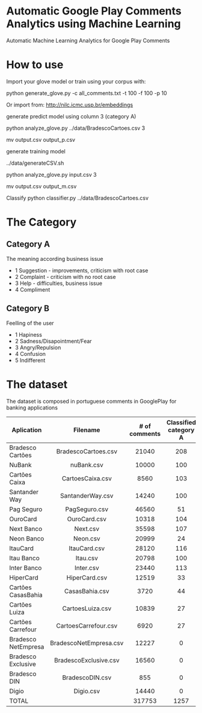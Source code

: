 # Automatic Google Play Comments Analytics using Machine Learning
Automatic Machine Learning Analytics for Google Play Comments

# How to use
Import your glove model or train using your corpus with:

python generate_glove.py -c all_comments.txt -t 100 -f 100 -p 10 

Or import from: http://nilc.icmc.usp.br/embeddings

generate predict model using column 3 (category A)

python analyze_glove.py ../data/BradescoCartoes.csv  3

mv output.csv output_p.csv

generate training model

../data/generateCSV.sh

python analyze_glove.py input.csv 3

mv output.csv output_m.csv

Classify
python classifier.py ../data/BradescoCartoes.csv 

# The Category

## Category A 
The meaning according business issue

+ 1 Suggestion - improvements, criticism with root case
+ 2 Complaint - criticism with no root case
+ 3 Help - difficulties, business issue
+ 4 Compliment

## Category B
Feelling of the user

+ 1 Hapiness
+ 2 Sadness/Disapointment/Fear
+ 3 Angry/Repulsion
+ 4 Confusion
+ 5 Indifferent


# The dataset

The dataset is composed in portuguese comments in GooglePlay for banking applications

| Aplication  | Filename | # of comments      |  Classified category A | Classified Category B |
|-------------|:--------:|:------------------:|:----------------------:|:---------------------:|
|Bradesco Cartões |	BradescoCartoes.csv |	21040 |	208 |	61 |
|NuBank	| nuBank.csv |	10000 |		100	 |	45 |	
|Cartões Caixa |	CartoesCaixa.csv |		8560	 |	103 |		69 |	
|Santander Way |	SantanderWay.csv	 |	14240	 |	100	 |	0 |	
|Pag Seguro |	PagSeguro.csv	 |	46560	 |	51	 |	51 |	
|OuroCard |	OuroCard.csv |		10318 |		104 |		0 |	
|Next Banco |	Next.csv |		35598	 |	107 |		0 |	
|Neon Banco |	Neon.csv |		20999	 |	24 |		24 |	
|ItauCard |	ItauCard.csv	 |	28120 |		116	 |	55 |	
|Itau Banco |	Itau.csv |		20798	 |	100 |		0 |	
|Inter Banco |	Inter.csv	 |	23440	 |	113 |		0 |	
|HiperCard |	HiperCard.csv	 |	12519 |		33 |		0 |	
|Cartões CasasBahia |	CasasBahia.csv	 |	3720	 |	44	 |	0 |	
|Cartões Luiza |	CartoesLuiza.csv |		10839 |		27 |		0 |	
|Cartões Carrefour |	CartoesCarrefour.csv |		6920	 |	27 |		0 |	
|Bradesco NetEmpresa |	BradescoNetEmpresa.csv |		12227 |		0 |		0 |	
|Bradesco Exclusive |	BradescoExclusive.csv	 |	16560	 |	0 |		0 |	
|Bradesco DIN| BradescoDIN.csv |		855 |		0	 |	0 |	
|Digio |	Digio.csv	 |	14440 |		0 |		0 |	
|TOTAL|	 |			317753 |		1257	 |	305 |	



